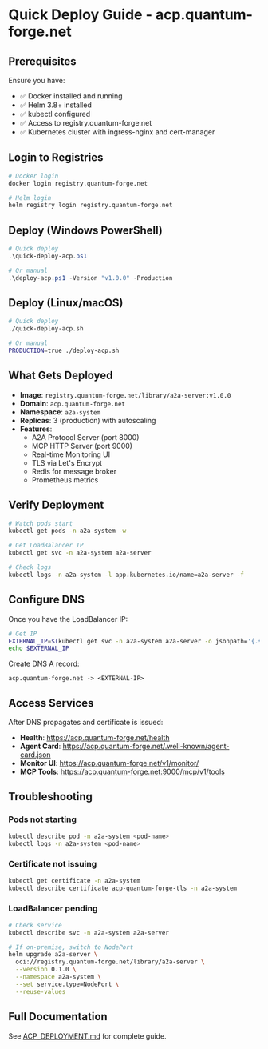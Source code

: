 # Quick Deploy Guide - acp.quantum-forge.net

## Prerequisites

Ensure you have:
- ✅ Docker installed and running
- ✅ Helm 3.8+ installed  
- ✅ kubectl configured
- ✅ Access to registry.quantum-forge.net
- ✅ Kubernetes cluster with ingress-nginx and cert-manager

## Login to Registries

```bash
# Docker login
docker login registry.quantum-forge.net

# Helm login  
helm registry login registry.quantum-forge.net
```

## Deploy (Windows PowerShell)

```powershell
# Quick deploy
.\quick-deploy-acp.ps1

# Or manual
.\deploy-acp.ps1 -Version "v1.0.0" -Production
```

## Deploy (Linux/macOS)

```bash
# Quick deploy
./quick-deploy-acp.sh

# Or manual
PRODUCTION=true ./deploy-acp.sh
```

## What Gets Deployed

- **Image**: `registry.quantum-forge.net/library/a2a-server:v1.0.0`
- **Domain**: `acp.quantum-forge.net`
- **Namespace**: `a2a-system`
- **Replicas**: 3 (production) with autoscaling
- **Features**:
  - A2A Protocol Server (port 8000)
  - MCP HTTP Server (port 9000)
  - Real-time Monitoring UI
  - TLS via Let's Encrypt
  - Redis for message broker
  - Prometheus metrics

## Verify Deployment

```bash
# Watch pods start
kubectl get pods -n a2a-system -w

# Get LoadBalancer IP
kubectl get svc -n a2a-system a2a-server

# Check logs
kubectl logs -n a2a-system -l app.kubernetes.io/name=a2a-server -f
```

## Configure DNS

Once you have the LoadBalancer IP:

```bash
# Get IP
EXTERNAL_IP=$(kubectl get svc -n a2a-system a2a-server -o jsonpath='{.status.loadBalancer.ingress[0].ip}')
echo $EXTERNAL_IP
```

Create DNS A record:
```
acp.quantum-forge.net -> <EXTERNAL-IP>
```

## Access Services

After DNS propagates and certificate is issued:

- **Health**: https://acp.quantum-forge.net/health
- **Agent Card**: https://acp.quantum-forge.net/.well-known/agent-card.json
- **Monitor UI**: https://acp.quantum-forge.net/v1/monitor/
- **MCP Tools**: https://acp.quantum-forge.net:9000/mcp/v1/tools

## Troubleshooting

### Pods not starting
```bash
kubectl describe pod -n a2a-system <pod-name>
kubectl logs -n a2a-system <pod-name>
```

### Certificate not issuing
```bash
kubectl get certificate -n a2a-system
kubectl describe certificate acp-quantum-forge-tls -n a2a-system
```

### LoadBalancer pending
```bash
# Check service
kubectl describe svc -n a2a-system a2a-server

# If on-premise, switch to NodePort
helm upgrade a2a-server \
  oci://registry.quantum-forge.net/library/a2a-server \
  --version 0.1.0 \
  --namespace a2a-system \
  --set service.type=NodePort \
  --reuse-values
```

## Full Documentation

See [ACP_DEPLOYMENT.md](ACP_DEPLOYMENT.md) for complete guide.

